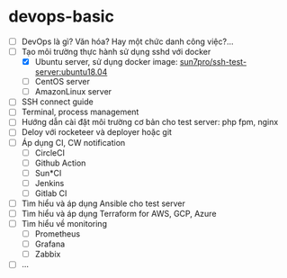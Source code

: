 # devops-basic
- [ ] DevOps là gì? Văn hóa? Hay một chức danh công việc?...
- [ ] Tạo môi  trường thực hành sử dụng sshd với docker
  + [x] Ubuntu server, sử dụng docker image: [sun7pro/ssh-test-server:ubuntu18.04](https://hub.docker.com/r/sun7pro/ssh-test-server)
  + [ ] CentOS server
  + [ ] AmazonLinux server
- [ ] SSH connect guide
- [ ] Terminal, process management
- [ ] Hướng dẫn cài đặt môi trường cơ bản cho test server: php fpm, nginx
- [ ] Deloy với rocketeer và deployer hoặc git
- [ ] Áp dụng CI, CW notification
  + [ ] CircleCI
  + [ ] Github Action
  + [ ] Sun*CI
  + [ ] Jenkins
  + [ ] Gitlab CI 
- [ ] Tìm hiểu và áp dụng Ansible cho test server
- [ ] Tìm hiểu và áp dụng Terraform for AWS, GCP, Azure
- [ ] Tìm hiểu về monitoring
  + [ ] Prometheus
  + [ ] Grafana
  + [ ] Zabbix
- [ ] ...
